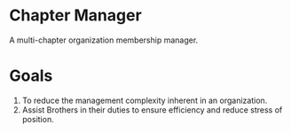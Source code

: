 # Chapter Manager
A multi-chapter organization membership manager.

# Goals
1. To reduce the management complexity inherent in an organization.
2. Assist Brothers in their duties to ensure efficiency and reduce stress of position.

